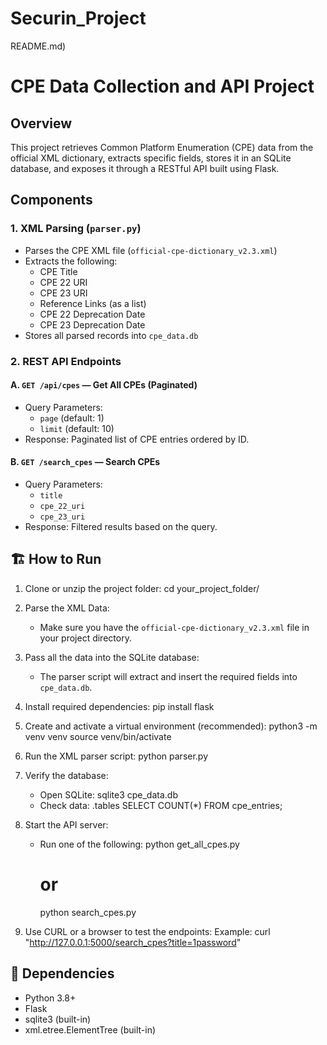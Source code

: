 # Securin_Project
README.md)

# CPE Data Collection and API Project

## Overview
This project retrieves Common Platform Enumeration (CPE) data from the official XML dictionary, extracts specific fields, stores it in an SQLite database, and exposes it through a RESTful API built using Flask.


## Components
### 1. XML Parsing (`parser.py`)
- Parses the CPE XML file (`official-cpe-dictionary_v2.3.xml`)
- Extracts the following:
  - CPE Title
  - CPE 22 URI
  - CPE 23 URI
  - Reference Links (as a list)
  - CPE 22 Deprecation Date
  - CPE 23 Deprecation Date
- Stores all parsed records into `cpe_data.db`

### 2. REST API Endpoints

#### A. `GET /api/cpes` — Get All CPEs (Paginated)
- Query Parameters:
  - `page` (default: 1)
  - `limit` (default: 10)
- Response: Paginated list of CPE entries ordered by ID.

#### B. `GET /search_cpes` — Search CPEs
- Query Parameters:
  - `title`
  - `cpe_22_uri`
  - `cpe_23_uri`
- Response: Filtered results based on the query.




## 🏗️ How to Run

1. Clone or unzip the project folder:
cd your_project_folder/

2. Parse the XML Data:
   - Make sure you have the `official-cpe-dictionary_v2.3.xml` file in your project directory.

3. Pass all the data into the SQLite database:
   - The parser script will extract and insert the required fields into `cpe_data.db`.

4. Install required dependencies:
   pip install flask

5. Create and activate a virtual environment (recommended):
   python3 -m venv venv
   source venv/bin/activate

6. Run the XML parser script:
   python parser.py

7. Verify the database:
   - Open SQLite:
     sqlite3 cpe_data.db
   - Check data:
     .tables
     SELECT COUNT(*) FROM cpe_entries;

8. Start the API server:
   - Run one of the following:
     python get_all_cpes.py
     # or
     python search_cpes.py

9. Use CURL or a browser to test the endpoints:
   Example:
   curl "http://127.0.0.1:5000/search_cpes?title=1password"


## 🧾 Dependencies
- Python 3.8+
- Flask
- sqlite3 (built-in)
- xml.etree.ElementTree (built-in)
